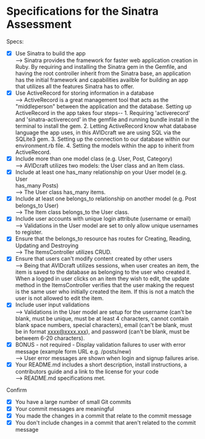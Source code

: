 # Specifications for the Sinatra Assessment

Specs:
- [x] Use Sinatra to build the app<br>
        --> Sinatra provides the framework for faster web application creation in Ruby. By requiring and installing the Sinatra gem in the Gemfile, and having the root controller inherit from the Sinatra base, an application has the initial framework and capabilities availble for building an app that utilizes all the features Sinatra has to offer.
- [X] Use ActiveRecord for storing information in a database<br>
        --> ActiveRecord is a great management tool that acts as the "middleperson" between the application and the database. Setting up ActiveRecord in the app takes four steps-- 1. Requiring 'activerecord' and 'sinatra-activerecord' in the gemfile and running bundle install in the terminal to install the gem. 2. Letting ActiveRecord know what database language the app uses, in this AVIDcraft we are using SQL via the SQLite3 gem. 3. Setting up the connection to our database within our environment.rb file. 4. Setting the models within the app to inherit from ActiveRecord.
- [X] Include more than one model class (e.g. User, Post, Category)<br>
        --> AVIDcraft utilizes two models: the User class and an Item class.
- [X] Include at least one has_many relationship on your User model (e.g. User  
has_many Posts)<br>
        --> The User class has_many items.
- [X] Include at least one belongs_to relationship on another model (e.g. Post 
belongs_to User)<br>
        --> The Item class belongs_to the User class.
- [X] Include user accounts with unique login attribute (username or email)<br>
        --> Validations in the User model are set to only allow unique usernames to register.
- [x] Ensure that the belongs_to resource has routes for Creating, Reading, Updating and Destroying<br>
        --> The ItemsController utilizes CRUD.
- [X] Ensure that users can't modify content created by other users<br>
        --> Being that AVIDcraft utilizes sessions, when user creates an item, the item is saved to the database as belonging to the user who created it.  When a logged in user clicks on an item they wish to edit, the update method in the ItemsController verifies that the user making the request is the same user who initially created the item. If  this is not a match the user is not allowed to edit the item. 
- [X] Include user input validations<br>
        --> Validations in the User model are setup for the username (can't be blank, must be unique, must be at least 4 characters, cannot contain blank space numbers, special characters), email (can't be blank, must be in format xxxx@xxxx.xxx), and password (can't be blank, must be betweem 6-20 characters).
- [x] BONUS - not required - Display validation failures to user with error message (example form URL e.g. /posts/new)<br>
        --> User error messages are shown when login and signup failures arise.
- [X] Your README.md includes a short description, install instructions, a contributors guide and a link to the license for your code<br>
        --> README.md specifications met.

Confirm
- [X] You have a large number of small Git commits
- [X] Your commit messages are meaningful
- [X] You made the changes in a commit that relate to the commit message
- [X] You don't include changes in a commit that aren't related to the commit message
